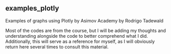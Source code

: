 ## examples_plotly

Examples of graphs using Plotly by Asimov Academy by Rodrigo Tadewald

Most of the codes are from the course, but I will be adding my thoughts and understanding alongside the code to better comprehend what I did. Additionally, this will serve as a reference for myself, as I will obviously return here several times to consult this material.
